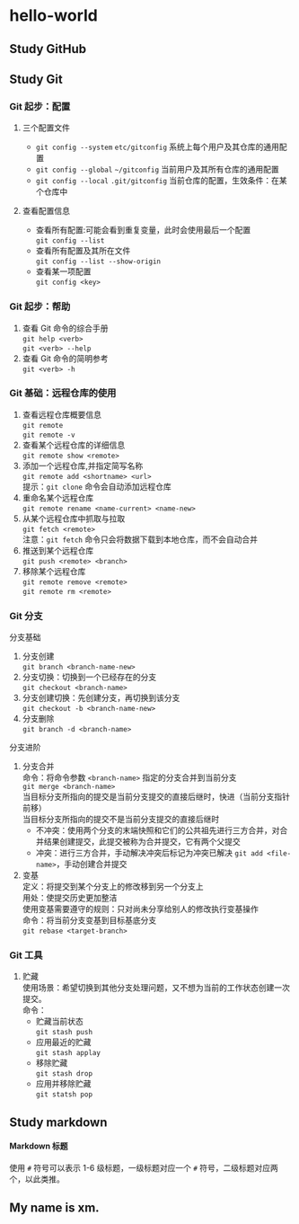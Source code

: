 # hello-world

## Study GitHub

## Study Git

### Git 起步：配置

1. 三个配置文件

    - `git config --system` `etc/gitconfig` 系统上每个用户及其仓库的通用配置
    - `git config --global` `~/gitconfig` 当前用户及其所有仓库的通用配置
    - `git config --local` `.git/gitconfig` 当前仓库的配置，生效条件：在某个仓库中

2. 查看配置信息
    - 查看所有配置:可能会看到重复变量，此时会使用最后一个配置  
      `git config --list`
    - 查看所有配置及其所在文件  
      `git config --list --show-origin`
    - 查看某一项配置  
      `git config <key>`

### Git 起步：帮助

1. 查看 Git 命令的综合手册  
   `git help <verb>`  
   `git <verb> --help`
2. 查看 Git 命令的简明参考  
   `git <verb> -h`

### Git 基础：远程仓库的使用

1. 查看远程仓库概要信息  
   `git remote`  
   `git remote -v`
2. 查看某个远程仓库的详细信息  
   `git remote show <remote>`
3. 添加一个远程仓库,并指定简写名称  
   `git remote add <shortname> <url>`  
   提示：`git clone` 命令会自动添加远程仓库
4. 重命名某个远程仓库  
   `git remote rename <name-current> <name-new>`
5. 从某个远程仓库中抓取与拉取  
    `git fetch <remote>`  
   注意：`git fetch` 命令只会将数据下载到本地仓库，而不会自动合并
6. 推送到某个远程仓库  
   `git push <remote> <branch>`
7. 移除某个远程仓库  
   `git remote remove <remote>`  
   `git remote rm <remote>`

### Git 分支

分支基础

1. 分支创建  
   `git branch <branch-name-new>`
2. 分支切换：切换到一个已经存在的分支  
   `git checkout <branch-name>`
3. 分支创建切换：先创建分支，再切换到该分支  
   `git checkout -b <branch-name-new> `
4. 分支删除  
   `git branch -d <branch-name>`

分支进阶

1. 分支合并  
    命令：将命令参数 `<branch-name>` 指定的分支合并到当前分支  
   `git merge <branch-name>`  
    当目标分支所指向的提交是当前分支提交的直接后继时，快进（当前分支指针前移）  
    当目标分支所指向的提交不是当前分支提交的直接后继时
    - 不冲突：使用两个分支的末端快照和它们的公共祖先进行三方合并，对合并结果创建提交，此提交被称为合并提交，它有两个父提交
    - 冲突：进行三方合并，手动解决冲突后标记为冲突已解决 `git add <file-name>`，手动创建合并提交
2. 变基  
   定义：将提交到某个分支上的修改移到另一个分支上  
   用处：使提交历史更加整洁  
   使用变基需要遵守的规则：只对尚未分享给别人的修改执行变基操作  
   命令：将当前分支变基到目标基底分支  
   `git rebase <target-branch>`

### Git 工具

1. 贮藏  
   使用场景：希望切换到其他分支处理问题，又不想为当前的工作状态创建一次提交。  
   命令：
    - 贮藏当前状态  
      `git stash push`
    - 应用最近的贮藏  
      `git stash applay`
    - 移除贮藏  
      `git stash drop`
    - 应用并移除贮藏  
      `git statsh pop`

## Study markdown

#### Markdown 标题

使用 `#` 符号可以表示 1-6 级标题，一级标题对应一个 `#` 符号，二级标题对应两个，以此类推。

## My name is xm.
